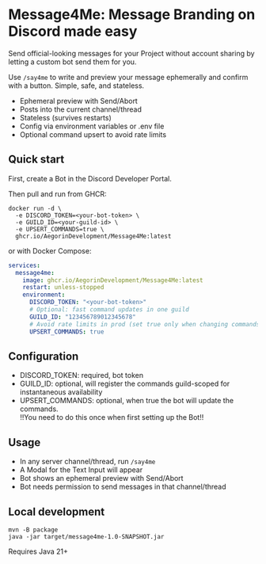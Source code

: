 # Message4Me: Message Branding on Discord made easy

Send official-looking messages for your Project without account sharing by letting a custom bot send them for you.

Use `/say4me` to write and preview your message ephemerally and confirm with a button. Simple, safe, and stateless.

- Ephemeral preview with Send/Abort
- Posts into the current channel/thread
- Stateless (survives restarts)
- Config via environment variables or .env file
- Optional command upsert to avoid rate limits

## Quick start

First, create a Bot in the Discord Developer Portal.

Then pull and run from GHCR:

```shell script
docker run -d \
  -e DISCORD_TOKEN=<your-bot-token> \
  -e GUILD_ID=<your-guild-id> \
  -e UPSERT_COMMANDS=true \
  ghcr.io/AegorinDevelopment/Message4Me:latest
```

or with Docker Compose:

```yaml
services:
  message4me:
    image: ghcr.io/AegorinDevelopment/Message4Me:latest
    restart: unless-stopped
    environment:
      DISCORD_TOKEN: "<your-bot-token>"
      # Optional: fast command updates in one guild
      GUILD_ID: "123456789012345678"
      # Avoid rate limits in prod (set true only when changing commands)
      UPSERT_COMMANDS: true
```

## Configuration

- DISCORD_TOKEN: required, bot token
- GUILD_ID: optional, will register the commands guild-scoped for instantaneous availability
- UPSERT_COMMANDS: optional, when true the bot will update the commands.<br>!!You need to do this once when first setting up the Bot!!

## Usage

- In any server channel/thread, run `/say4me`
- A Modal for the Text Input will appear
- Bot shows an ephemeral preview with Send/Abort
- Bot needs permission to send messages in that channel/thread

## Local development

```shell script
mvn -B package
java -jar target/message4me-1.0-SNAPSHOT.jar
```

Requires Java 21+
